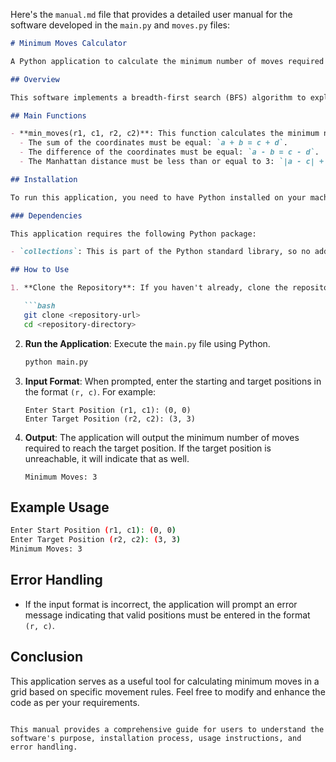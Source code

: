 Here's the `manual.md` file that provides a detailed user manual for the software developed in the `main.py` and `moves.py` files:

```markdown
# Minimum Moves Calculator

A Python application to calculate the minimum number of moves required to reach a target position in a grid from a starting position using specific movement rules.

## Overview

This software implements a breadth-first search (BFS) algorithm to explore all possible moves from a given starting position `(r1, c1)` to a target position `(r2, c2)`. The application reads the positions from standard input and outputs the minimum number of moves required to reach the target.

## Main Functions

- **min_moves(r1, c1, r2, c2)**: This function calculates the minimum number of moves required to reach the target position from the starting position. It uses BFS to explore valid moves based on the following rules:
  - The sum of the coordinates must be equal: `a + b = c + d`.
  - The difference of the coordinates must be equal: `a - b = c - d`.
  - The Manhattan distance must be less than or equal to 3: `|a - c| + |b - d| ≤ 3`.

## Installation

To run this application, you need to have Python installed on your machine. You can download it from [python.org](https://www.python.org/downloads/).

### Dependencies

This application requires the following Python package:

- `collections`: This is part of the Python standard library, so no additional installation is required.

## How to Use

1. **Clone the Repository**: If you haven't already, clone the repository containing the application files.

   ```bash
   git clone <repository-url>
   cd <repository-directory>
   ```

2. **Run the Application**: Execute the `main.py` file using Python.

   ```bash
   python main.py
   ```

3. **Input Format**: When prompted, enter the starting and target positions in the format `(r, c)`. For example:
   ```
   Enter Start Position (r1, c1): (0, 0)
   Enter Target Position (r2, c2): (3, 3)
   ```

4. **Output**: The application will output the minimum number of moves required to reach the target position. If the target position is unreachable, it will indicate that as well.

   ```
   Minimum Moves: 3
   ```

## Example Usage

```bash
Enter Start Position (r1, c1): (0, 0)
Enter Target Position (r2, c2): (3, 3)
Minimum Moves: 3
```

## Error Handling

- If the input format is incorrect, the application will prompt an error message indicating that valid positions must be entered in the format `(r, c)`.

## Conclusion

This application serves as a useful tool for calculating minimum moves in a grid based on specific movement rules. Feel free to modify and enhance the code as per your requirements.
```

This manual provides a comprehensive guide for users to understand the software's purpose, installation process, usage instructions, and error handling.